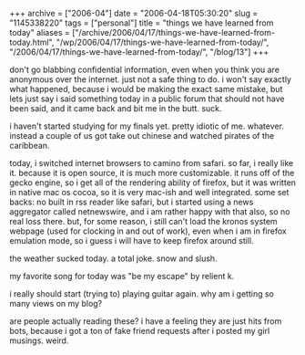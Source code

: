 +++
archive = ["2006-04"]
date = "2006-04-18T05:30:20"
slug = "1145338220"
tags = ["personal"]
title = "things we have learned from today"
aliases = ["/archive/2006/04/17/things-we-have-learned-from-today.html", "/wp/2006/04/17/things-we-have-learned-from-today/", "/2006/04/17/things-we-have-learned-from-today/", "/blog/13"]
+++

don't go blabbing confidential information, even when you think you are
anonymous over the internet. just not a safe thing to do. i won't say
exactly what happened, because i would be making the exact same mistake,
but lets just say i said something today in a public forum that should not
have been said, and it came back and bit me in the butt. suck.

i haven't started studying for my finals yet. pretty idiotic of me.
whatever. instead a couple of us got take out chinese and watched pirates
of the caribbean.

today, i switched internet browsers to camino from safari. so far,
i really like it. because it is open source, it is much more customizable.
it runs off of the gecko engine, so i get all of the rendering ability of
firefox, but it was written in native mac os cocoa, so it is very mac-ish
and well integrated. some set backs: no built in rss reader like safari,
but i started using a news aggregator called netnewswire, and i am rather
happy with that also, so no real loss there. but, for some reason, i still
can't load the kronos system webpage (used for clocking in and out of
work), even when i am in firefox emulation mode, so i guess i will have to
keep firefox around still.

the weather sucked today. a total joke. snow and slush.

my favorite song for today was "be my escape" by relient k.

i really should start (trying to) playing guitar again. why am i getting
so many views on my blog?

are people actually reading these? i have a feeling they are just hits
from bots, because i got a ton of fake friend requests after i posted my
girl musings. weird.

